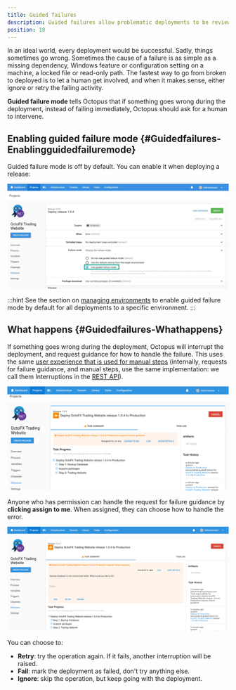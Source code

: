 ```yaml
---
title: Guided failures
description: Guided failures allow problematic deployments to be reviewed and managed human intervention.  
position: 18
---
```


In an ideal world, every deployment would be successful. Sadly, things sometimes go wrong. Sometimes the cause of a failure is as simple as a missing dependency, Windows feature or configuration setting on a machine, a locked file or read-only path. The fastest way to go from broken to deployed is to let a human get involved, and when it makes sense, either ignore or retry the failing activity.

**Guided failure mode** tells Octopus that if something goes wrong during the deployment, instead of failing immediately, Octopus should ask for a human to intervene.

## Enabling guided failure mode {#Guidedfailures-Enablingguidedfailuremode}

Guided failure mode is off by default. You can enable it when deploying a release:

![](/docs/images/3048076/3277632.png "width=500")

:::hint
See the section on [managing environments](/docs/key-concepts/environments/index.md) to enable guided failure mode by default for all deployments to a specific environment.
:::

## What happens {#Guidedfailures-Whathappens}

If something goes wrong during the deployment, Octopus will interrupt the deployment, and request guidance for how to handle the failure. This uses the same [user experience that is used for manual steps](/docs/deploying-applications/manual-intervention-and-approvals.md) (internally, requests for failure guidance, and manual steps, use the same implementation: we call them Interruptions in the [REST API](/docs/api-and-integration/octopus-rest-api.md)).

![](/docs/images/3048076/3277631.png "width=500")

Anyone who has permission can handle the request for failure guidance by **clicking assign to me**. When assigned, they can choose how to handle the error.

![](/docs/images/3048076/3277630.png "width=500")

You can choose to:

- **Retry**: try the operation again. If it fails, another interruption will be raised.
- **Fail**: mark the deployment as failed, don't try anything else.
- **Ignore**: skip the operation, but keep going with the deployment.

